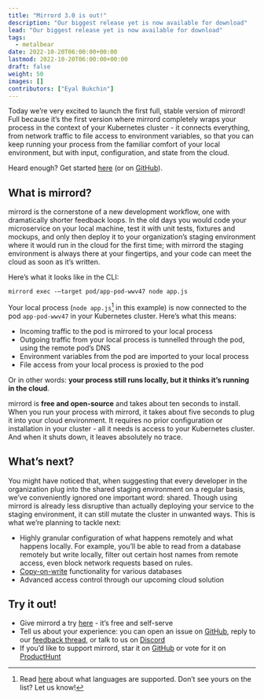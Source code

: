 ```yaml
---
title: "Mirrord 3.0 is out!"
description: "Our biggest release yet is now available for download"
lead: "Our biggest release yet is now available for download"
tags:
  - metalbear
date: 2022-10-20T06:00:00+00:00
lastmod: 2022-10-20T06:00:00+00:00
draft: false
weight: 50
images: []
contributors: ["Eyal Bukchin"]
---
```


Today we’re very excited to launch the first full, stable version of mirrord! Full because it’s the first version where mirrord completely wraps your process in the context of your Kubernetes cluster - it connects everything, from network traffic to file access to environment variables, so that you can keep running your process from the familiar comfort of your local environment, but with input, configuration, and state from the cloud.

Heard enough? Get started [here](https://mirrord.dev/docs/overview/quick-start/) (or on [GitHub](https://github.com/metalbear-co/mirrord)).

## What is mirrord?
mirrord is the cornerstone of a new development workflow, one with dramatically shorter feedback loops. In the old days you would code your microservice on your local machine, test it with unit tests, fixtures and mockups, and only then deploy it to your organization’s staging environment where it would run in the cloud for the first time; with mirrord the staging environment is always there at your fingertips, and your code can meet the cloud as soon as it’s written.

Here’s what it looks like in the CLI:

`mirrord exec -–target pod/app-pod-wwv47 node app.js`

Your local process (`node app.js`[^1] in this example) is now connected to the pod `app-pod-wwv47` in your Kubernetes cluster. Here’s what this means:
* Incoming traffic to the pod is mirrored to your local process
* Outgoing traffic from your local process is tunnelled through the pod, using the remote pod’s DNS
* Environment variables from the pod are imported to your local process
* File access from your local process is proxied to the pod

Or in other words: **your process still runs locally, but it thinks it’s running in the cloud**.

mirrord is **free and open-source** and takes about ten seconds to install. When you run your process with mirrord, it takes about five seconds to plug it into your cloud environment. It requires no prior configuration or installation in your cluster - all it needs is access to your Kubernetes cluster. And when it shuts down, it leaves absolutely no trace.

 [^1]: Read [here](https://mirrord.dev/docs/overview/faq/#what-frameworkslanguages-does-mirrord-support) about what languages are supported. Don’t see yours on the list? Let us know!
## What’s next?
You might have noticed that, when suggesting that every developer in the organization plug into the shared staging environment on a regular basis, we’ve conveniently ignored one important word: shared. Though using mirrord is already less disruptive than actually deploying your service to the staging environment, it can still mutate the cluster in unwanted ways. This is what we’re planning to tackle next:
* Highly granular configuration of what happens remotely and what happens locally. For example, you’ll be able to read from a database remotely but write locally, filter out certain host names from remote access, even block network requests based on rules.
* [Copy-on-write](https://en.wikipedia.org/wiki/Copy-on-write) functionality for various databases
* Advanced access control through our upcoming cloud solution

## Try it out!
* Give mirrord a try [here](https://mirrord.dev/docs/overview/quick-start/) - it’s free and self-serve
* Tell us about your experience: you can open an issue on [GitHub](https://github.com/metalbear-co/mirrord/issues), reply to our [feedback thread](https://github.com/metalbear-co/mirrord/discussions/598), or talk to us on [Discord](https://discord.gg/pSKEdmNZcK)
* If you’d like to support mirrord, star it on [GitHub](https://github.com/metalbear-co/mirrord) or vote for it on [ProductHunt](https://www.producthunt.com/posts/mirrord)

